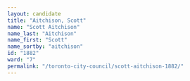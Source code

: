 ```yaml
---
layout: candidate
title: "Aitchison, Scott"
name: "Scott Aitchison"
name_last: "Aitchison"
name_first: "Scott"
name_sortby: "aitchison"
id: "1882"
ward: "7"
permalink: "/toronto-city-council/scott-aitchison-1882/"
---
```

